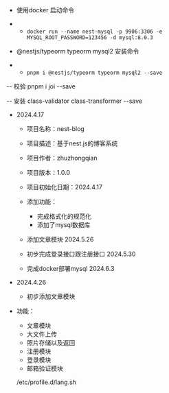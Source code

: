 - 使用docker 启动命令 
- - `docker run --name nest-mysql -p 9906:3306 -e MYSQL_ROOT_PASSWORD=123456 -d mysql:8.0.3`


-  @nestjs/typeorm typeorm mysql2 安装命令
- - `pnpm i @nestjs/typeorm typeorm mysql2 --save`

-- 校验 pnpm i joi --save

-- 安装 class-validator class-transformer --save


- 2024.4.17
  - 项目名称：nest-blog
  - 项目描述：基于nest.js的博客系统

  - 项目作者：zhuzhongqian

  - 项目版本：1.0.0

  - 项目初始化日期：2024.4.17
  
  - 添加功能：
    - 完成格式化的规范化
    - 添加了mysql数据库

  - 添加文章模块 2024.5.26
  - 初步完成登录接口跟注册接口 2024.5.30
  - 完成docker部署mysql 2024.6.3

- 2024.4.26
  - 初步添加文章模块

- 功能：
  - 文章模块
  - 大文件上传
  - 照片存储以及返回
  - 注册模块
  - 登录模块
  - 邮箱验证模块

  /etc/profile.d/lang.sh
